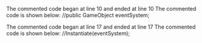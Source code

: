 The commented code began at line 10 and ended at line 10
The commented code is shown below:
        //public GameObject eventSystem;


The commented code began at line 17 and ended at line 17
The commented code is shown below:
                //Instantiate(eventSystem);


